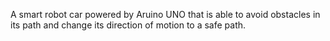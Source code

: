 A smart robot car powered by Aruino UNO that is able to avoid obstacles in its path and change its direction of motion to a safe path.
